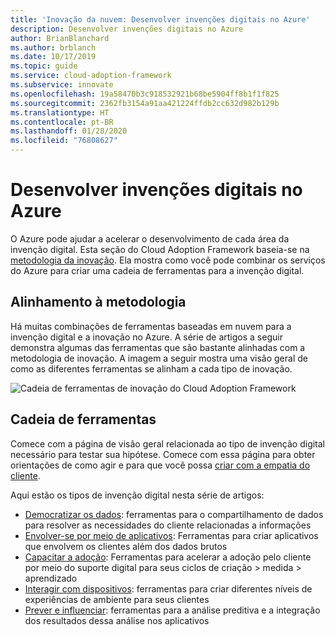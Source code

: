 ```yaml
---
title: 'Inovação da nuvem: Desenvolver invenções digitais no Azure'
description: Desenvolver invenções digitais no Azure
author: BrianBlanchard
ms.author: brblanch
ms.date: 10/17/2019
ms.topic: guide
ms.service: cloud-adoption-framework
ms.subservice: innovate
ms.openlocfilehash: 19a58470b3c918532921b68be5904ff8b1f1f825
ms.sourcegitcommit: 2362fb3154a91aa421224ffdb2cc632d982b129b
ms.translationtype: HT
ms.contentlocale: pt-BR
ms.lasthandoff: 01/28/2020
ms.locfileid: "76808627"
---
```

# <a name="develop-digital-inventions-in-azure"></a>Desenvolver invenções digitais no Azure

O Azure pode ajudar a acelerar o desenvolvimento de cada área da invenção digital. Esta seção do Cloud Adoption Framework baseia-se na [metodologia da inovação](../considerations/index.md). Ela mostra como você pode combinar os serviços do Azure para criar uma cadeia de ferramentas para a invenção digital.

## <a name="alignment-to-the-methodology"></a>Alinhamento à metodologia

Há muitas combinações de ferramentas baseadas em nuvem para a invenção digital e a inovação no Azure. A série de artigos a seguir demonstra algumas das ferramentas que são bastante alinhadas com a metodologia de inovação. A imagem a seguir mostra uma visão geral de como as diferentes ferramentas se alinham a cada tipo de inovação.

![Cadeia de ferramentas de inovação do Cloud Adoption Framework](../../_images/innovate/innovate-toolchain.png)

## <a name="toolchain"></a>Cadeia de ferramentas

Comece com a página de visão geral relacionada ao tipo de invenção digital necessário para testar sua hipótese. Comece com essa página para obter orientações de como agir e para que você possa [criar com a empatia do cliente](../considerations/build.md).

Aqui estão os tipos de invenção digital nesta série de artigos:

- [Democratizar os dados](./data.md): ferramentas para o compartilhamento de dados para resolver as necessidades do cliente relacionadas a informações
- [Envolver-se por meio de aplicativos](./apps.md): Ferramentas para criar aplicativos que envolvem os clientes além dos dados brutos
- [Capacitar a adoção](./ci-cd.md): Ferramentas para acelerar a adoção pelo cliente por meio do suporte digital para seus ciclos de criação > medida > aprendizado
- [Interagir com dispositivos](./devices.md): ferramentas para criar diferentes níveis de experiências de ambiente para seus clientes
- [Prever e influenciar](./predict.md): ferramentas para a análise preditiva e a integração dos resultados dessa análise nos aplicativos
